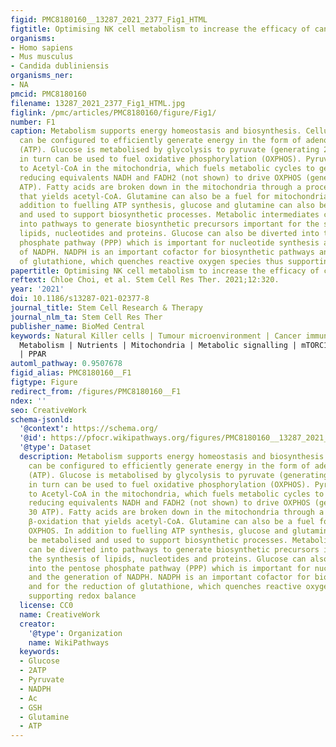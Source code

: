 ```yaml
---
figid: PMC8180160__13287_2021_2377_Fig1_HTML
figtitle: Optimising NK cell metabolism to increase the efficacy of cancer immunotherapy
organisms:
- Homo sapiens
- Mus musculus
- Candida dubliniensis
organisms_ner:
- NA
pmcid: PMC8180160
filename: 13287_2021_2377_Fig1_HTML.jpg
figlink: /pmc/articles/PMC8180160/figure/Fig1/
number: F1
caption: Metabolism supports energy homeostasis and biosynthesis. Cellular metabolism
  can be configured to efficiently generate energy in the form of adenosine triphosphate
  (ATP). Glucose is metabolised by glycolysis to pyruvate (generating 2 ATP), which
  in turn can be used to fuel oxidative phosphorylation (OXPHOS). Pyruvate is converted
  to Acetyl-CoA in the mitochondria, which fuels metabolic cycles to generate the
  reducing equivalents NADH and FADH2 (not shown) to drive OXPHOS (generating > 30
  ATP). Fatty acids are broken down in the mitochondria through a process called β-oxidation
  that yields acetyl-CoA. Glutamine can also be a fuel for mitochondrial OXPHOS. In
  addition to fuelling ATP synthesis, glucose and glutamine can also be metabolised
  and used to support biosynthetic processes. Metabolic intermediates can be diverted
  into pathways to generate biosynthetic precursors important for the synthesis of
  lipids, nucleotides and proteins. Glucose can also be diverted into the pentose
  phosphate pathway (PPP) which is important for nucleotide synthesis and the generation
  of NADPH. NADPH is an important cofactor for biosynthetic pathways and for the reduction
  of glutathione, which quenches reactive oxygen species thus supporting redox balance
papertitle: Optimising NK cell metabolism to increase the efficacy of cancer immunotherapy.
reftext: Chloe Choi, et al. Stem Cell Res Ther. 2021;12:320.
year: '2021'
doi: 10.1186/s13287-021-02377-8
journal_title: Stem Cell Research & Therapy
journal_nlm_ta: Stem Cell Res Ther
publisher_name: BioMed Central
keywords: Natural Killer cells | Tumour microenvironment | Cancer immunotherapy |
  Metabolism | Nutrients | Mitochondria | Metabolic signalling | mTORC1 | cMyc | SREBP
  | PPAR
automl_pathway: 0.9507678
figid_alias: PMC8180160__F1
figtype: Figure
redirect_from: /figures/PMC8180160__F1
ndex: ''
seo: CreativeWork
schema-jsonld:
  '@context': https://schema.org/
  '@id': https://pfocr.wikipathways.org/figures/PMC8180160__13287_2021_2377_Fig1_HTML.html
  '@type': Dataset
  description: Metabolism supports energy homeostasis and biosynthesis. Cellular metabolism
    can be configured to efficiently generate energy in the form of adenosine triphosphate
    (ATP). Glucose is metabolised by glycolysis to pyruvate (generating 2 ATP), which
    in turn can be used to fuel oxidative phosphorylation (OXPHOS). Pyruvate is converted
    to Acetyl-CoA in the mitochondria, which fuels metabolic cycles to generate the
    reducing equivalents NADH and FADH2 (not shown) to drive OXPHOS (generating >
    30 ATP). Fatty acids are broken down in the mitochondria through a process called
    β-oxidation that yields acetyl-CoA. Glutamine can also be a fuel for mitochondrial
    OXPHOS. In addition to fuelling ATP synthesis, glucose and glutamine can also
    be metabolised and used to support biosynthetic processes. Metabolic intermediates
    can be diverted into pathways to generate biosynthetic precursors important for
    the synthesis of lipids, nucleotides and proteins. Glucose can also be diverted
    into the pentose phosphate pathway (PPP) which is important for nucleotide synthesis
    and the generation of NADPH. NADPH is an important cofactor for biosynthetic pathways
    and for the reduction of glutathione, which quenches reactive oxygen species thus
    supporting redox balance
  license: CC0
  name: CreativeWork
  creator:
    '@type': Organization
    name: WikiPathways
  keywords:
  - Glucose
  - 2ATP
  - Pyruvate
  - NADPH
  - Ac
  - GSH
  - Glutamine
  - ATP
---
```

